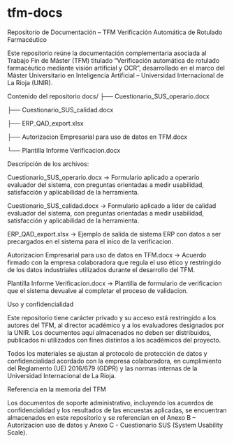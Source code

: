 # tfm-docs
Repositorio de Documentación – TFM Verificación Automática de Rotulado Farmacéutico

Este repositorio reúne la documentación complementaria asociada al Trabajo Fin de Máster (TFM) titulado
“Verificación automática de rotulado farmacéutico mediante visión artificial y OCR”, desarrollado en el marco del
Máster Universitario en Inteligencia Artificial – Universidad Internacional de La Rioja (UNIR).

Contenido del repositorio
docs/
├── Cuestionario_SUS_operario.docx

├── Cuestionario_SUS_calidad.docx

├── ERP_QAD_export.xlsx

├── Autorizacion Empresarial para uso de datos en TFM.docx

└── Plantilla Informe Verificacion.docx


Descripción de los archivos:



Cuestionario_SUS_operario.docx → Formulario aplicado a operario evaluador del sistema, con preguntas orientadas a medir usabilidad, satisfacción y aplicabilidad de la herramienta.

Cuestionario_SUS_calidad.docx → Formulario aplicado a lider de calidad evaluador del sistema, con preguntas orientadas a medir usabilidad, satisfacción y aplicabilidad de la herramienta.

ERP_QAD_export.xlsx → Ejemplo de salida de sistema ERP con datos a ser precargados en el sistema para el inico de la verificacion.

Autorizacion Empresarial para uso de datos en TFM.docx → Acuerdo firmado con la empresa colaboradora que regula el uso ético y restringido de los datos industriales utilizados durante el desarrollo del TFM.

Plantilla Informe Verificacion.docx → Plantilla de formulario de verificacion que el sistema devualve al completar el proceso de validacion.

Uso y confidencialidad

Este repositorio tiene carácter privado y su acceso está restringido a los autores del TFM, al director académico y a los evaluadores designados por la UNIR.
Los documentos aquí almacenados no deben ser distribuidos, publicados ni utilizados con fines distintos a los académicos del proyecto.

Todos los materiales se ajustan al protocolo de protección de datos y confidencialidad acordado con la empresa colaboradora, en cumplimiento del Reglamento (UE) 2016/679 (GDPR) y las normas internas de la Universidad Internacional de La Rioja.

Referencia en la memoria del TFM

Los documentos de soporte administrativo, incluyendo los acuerdos de confidencialidad y los resultados de las encuestas aplicadas, se encuentran almacenados en este repositorio y se referencian en el Anexo B – Autorizacion uso de datos y Anexo C - Cuestionario SUS (System Usability Scale).
